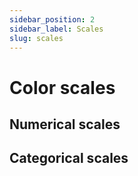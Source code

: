 ```yaml
---
sidebar_position: 2
sidebar_label: Scales
slug: scales
---
```


# Color scales

## Numerical scales

## Categorical scales
